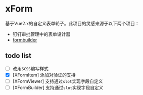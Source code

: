 # xForm
基于Vue2.x的自定义表单轮子。此项目的灵感来源于以下两个项目：
- 钉钉审批管理中的表单设计器
- [formbuilder](https://github.com/dobtco/formbuilder)

## todo list
- [ ] 改用`SCSS`编写样式
- [x] [XFormItem] 添加对验证的支持
- [ ] [XFormViewer] 支持通过`slot`实现字段自定义
- [ ] [XFormBuilder] 支持通过`slot`实现字段自定义
